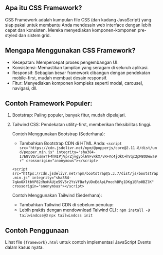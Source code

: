 ## Apa itu CSS Framework?

CSS Framework adalah kumpulan file CSS (dan kadang JavaScript) yang siap pakai untuk membantu Anda mendesain web interface dengan lebih cepat dan konsisten. Mereka menyediakan komponen-komponen pre-styled dan sistem grid.

## Mengapa Menggunakan CSS Framework?

- Kecepatan: Mempercepat proses pengembangan UI.
- Konsistensi: Memastikan tampilan yang seragam di seluruh aplikasi.
- Responsif: Sebagian besar framework dibangun dengan pendekatan mobile-first, mudah membuat desain responsif.
- Fitur: Menyediakan komponen kompleks seperti modal, carousel, navigasi, dll.

## Contoh Framework Populer:

1. Bootstrap: Paling populer, banyak fitur, mudah dipelajari.
2. Tailwind CSS: Pendekatan utility-first, memberikan fleksibilitas tinggi.

    Contoh Menggunakan Bootstrap (Sederhana):
    - Tambahkan Bootstrap CDN di <head> HTML Anda:
    `<script src="https://cdn.jsdelivr.net/npm/@popperjs/core@2.11.8/dist/umd/popper.min.js" integrity="sha384-I7E8VVD/ismYTF4hNIPjVp/Zjvgyol6VFvRkX/vR+Vc4jQkC+hVqc2pM8ODewa9r" crossorigin="anonymous"></script>`

    `<script src="https://cdn.jsdelivr.net/npm/bootstrap@5.3.7/dist/js/bootstrap.min.js" integrity="sha384-7qAoOXltbVP82dhxHAUje59V5r2YsVfBafyUDxEdApLPmcdhBPg1DKg1ERo0BZlK" crossorigin="anonymous"></script>`

    Contoh Menggunakan Tailwind (Sederhana):
    - Tambahkan Tailwind CDN di sebelum </body> penutup:
    <script src="https://cdn.tailwindcss.com"></script>
    
    - Lebih praktis dengan mendownload Talwind CLI :
    `npm install -D tailwindcss@3`
    `npx tailwindcss init`

## Contoh Penggunaan

Lihat file `{framework}.html` untuk contoh implementasi JavaScript Events dalam kasus nyata.